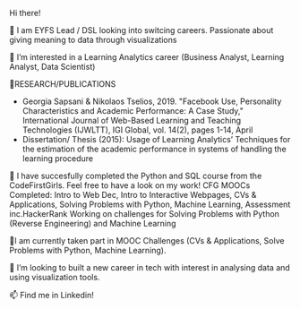 Hi there!

👋 I am EYFS Lead / DSL looking into switcing careers. Passionate about giving meaning to data through visualizations 

👀 I’m interested in a Learning Analytics career (Business Analyst, Learning Analyst, Data Scientist)

🌱RESEARCH/PUBLICATIONS
-	Georgia Sapsani & Nikolaos Tselios, 2019. "Facebook Use, Personality Characteristics and Academic Performance: A Case Study," International Journal of Web-Based Learning and Teaching Technologies (IJWLTT), IGI Global, vol. 14(2), pages 1-14, April
-	Dissertation/ Thesis (2015): Usage of Learning Analytics’ Techniques for the estimation of the academic performance in systems of handling the learning procedure

🌱 I have succesfully completed the Python and SQL course from the CodeFirstGirls.
    Feel free to have a look on my work!
    CFG MOOCs Completed: Intro to Web Dec, Intro to Interactive Webpages, CVs & Applications, Solving Problems with Python, Machine Learning, Assessment inc.HackerRank
    Working on challenges for Solving Problems with Python (Reverse Engineering) and Machine Learning
    
🌱I am currently taken part in MOOC Challenges (CVs & Applications, Solve Problems with Python, Machine Learning).

💞️ I’m looking to built a new career in tech with interest in analysing data and using visualization tools.

📫 Find me in Linkedin! 


